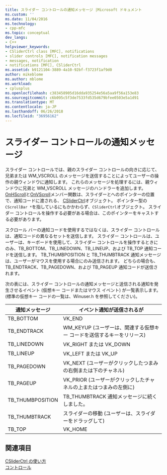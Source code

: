```yaml
---
title: スライダー コントロールの通知メッセージ |Microsoft ドキュメント
ms.custom: ''
ms.date: 11/04/2016
ms.technology:
- cpp-mfc
ms.topic: conceptual
dev_langs:
- C++
helpviewer_keywords:
- CSliderCtrl class [MFC], notifications
- slider controls [MFC], notification messages
- messages, notification
- notifications [MFC], CSliderCtrl
ms.assetid: b9121104-3889-4a10-92bf-f3723f1af9d0
author: mikeblome
ms.author: mblome
ms.workload:
- cplusplus
ms.openlocfilehash: c383458905d16dda935254e56a5aa9f56a153e83
ms.sourcegitcommit: c6b095c5f3de7533fd535d679bfee0503e5a1d91
ms.translationtype: MT
ms.contentlocale: ja-JP
ms.lasthandoff: 06/26/2018
ms.locfileid: "36956162"
---
```

# <a name="slider-notification-messages"></a>スライダー コントロールの通知メッセージ
スライダー コントロールでは、親のスライダー コントロールの向きに応じて、兄弟または WM_VSCROLL のメッセージを送信することによってユーザーの操作の親ウィンドウに通知します。 これらのメッセージを処理するには、親ウィンドウに兄弟と WM_VSCROLL メッセージのハンドラーを追加します。 [OnHScroll](../mfc/reference/cwnd-class.md#onhscroll)と[OnVScroll](../mfc/reference/cwnd-class.md#onvscroll)メンバー関数は、スライダーとへのポインターの位置で、通知コードに渡される、 [CSliderCtrl](../mfc/reference/csliderctrl-class.md)オブジェクト。 ポインター型の`CScrollBar *`を指しているにもかかわらず、`CSliderCtrl`オブジェクト。 スライダー コントロールを操作する必要がある場合は、このポインターをキャストする必要があります。  
  
 スクロール バーの通知コードを使用するではなくは、スライダー コントロールは、通知コードの異なるセットを送信します。 スライダー コントロールは、ユーザーは、キーボードを使用して、スライダー コントロールを操作するときにのみ、TB_BOTTOM、TB_LINEDOWN、TB_LINEUP、および TB_TOP 通知コードを送信します。 TB_THUMBPOSITION と TB_THUMBTRACK 通知メッセージは、ユーザーがマウスを使用する場合にのみ送信されます。 どちらの場合も、TB_ENDTRACK、TB_PAGEDOWN、および TB_PAGEUP 通知コードが送信されます。  
  
 次の表には、スライダー コントロールの通知メッセージと送信される通知を発生させるイベント (仮想キー コードまたはマウス イベント) が一覧表示します。 (標準の仮想キー コードの一覧は、Winuser.h を参照してください)。  
  
|通知メッセージ|イベント通知が送信されるが|  
|--------------------------|-------------------------------------------|  
|TB_BOTTOM|VK_END|  
|TB_ENDTRACK|WM_KEYUP (ユーザーは、関連する仮想キー コードを送信するキーをリリース)|  
|TB_LINEDOWN|VK_RIGHT または VK_DOWN|  
|TB_LINEUP|VK_LEFT または VK_UP|  
|TB_PAGEDOWN|VK_NEXT (ユーザーがクリックしたつまみの右側または下のチャネル)|  
|TB_PAGEUP|VK_PRIOR (ユーザーがクリックしたチャネルの上またはつまみの左側に)|  
|TB_THUMBPOSITION|TB_THUMBTRACK 通知メッセージに続くしました。|  
|TB_THUMBTRACK|スライダーの移動 (ユーザーは、スライダーをドラッグして)|  
|TB_TOP|VK_HOME|  
  
## <a name="see-also"></a>関連項目  
 [CSliderCtrl の使い方](../mfc/using-csliderctrl.md)   
 [コントロール](../mfc/controls-mfc.md)

